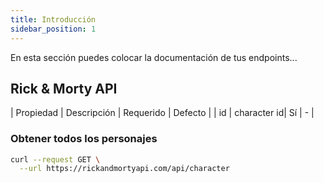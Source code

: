 ```yaml
---
title: Introducción
sidebar_position: 1
---
```


En esta sección puedes colocar la documentación de tus endpoints...


## Rick & Morty API


| Propiedad | Descripción | Requerido | Defecto |
| id        | character id| Sí        |  -      |

### Obtener todos los personajes

```bash
curl --request GET \
  --url https://rickandmortyapi.com/api/character 
```
